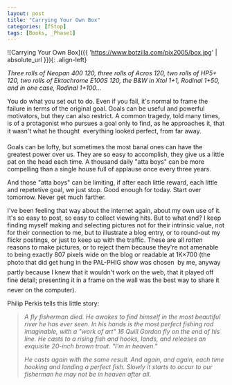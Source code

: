 ```yaml
---
layout: post
title: "Carrying Your Own Box"
categories: [fStop]
tags: [Books, _Phase1]
---
```



![Carrying Your Own Box]({{ 'https://www.botzilla.com/pix2005/box.jpg' | absolute_url }}){: .align-left}

<i>Three rolls of Neopan 400 120, three rolls of Acros 120, two rolls of HP5+ 120, two rolls of Ektachrome E100S 120, the B&amp;W in Xtol 1+1, Rodinal 1+50, and in one case, Rodinal 1+100...</i>

You do what you set out to do. Even if you fail, it's normal to frame the failure in terms of the original goal. Goals can be useful and powerful motivators, but they can also restrict. A common tragedy, told many times, is of a protagonist who pursues a goal only to find, as he approaches it, that it wasn't what he thought &#151; everything looked perfect, from far away.

<!--more-->
Goals can be lofty, but sometimes the most banal ones can have the greatest power over us. They are so easy to accomplish, they give us a little pat on the head each time. A thousand daily "atta boys" can be more compelling than a single house full of applause once every three years.

And those "atta boys" can be limiting, if after each little reward, each little and repetetive goal, we just stop. Good enough for today. Start over tomorrow. Never get much farther.

I've been feeling that way about the internet again, about my own use of it. It's so easy to post, so easy to collect viewing hits. But to what end? I keep finding myself making and selecting pictures not for their intrinsic value, not for their connection to me, but to illustrate a blog entry, or to round-out my flickr postings, or just to keep up with the traffic. These are all <i>rotten</i> reasons to make pictures, or to reject them because they're not amenable to being exactly 807 pixels wide on the blog or readable at 1K&#215;700 (the photo that did get hung in the PAL-PHIG show was chosen &#151; by me, anyway &#151; partly because I knew that it wouldn't work on the web, that it played off fine detail; presenting it in a frame on the wall was the best way to share it &#151; never on the computer).

Philip Perkis tells this little story:

<blockquote><i>A fly fisherman died. He awakes to find himself in the most beautiful river he has ever seen. In his hands is the most perfect fishing rod imaginable, with a "work of art" 16 Quill Gordon fly on the end of his line. He casts to a rising fish and hooks, lands, and releases an exquisite 20-inch brown trout. "I'm in heaven."</i>

<i>He casts again with the same result. And again, and again, each time hooking and landing a perfect fish. Slowly it starts to occur to our fisherman he may not be in heaven after all.</i></blockquote>
